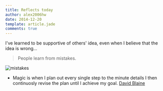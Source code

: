 ```yaml
---
title: Reflects today
author: alex2006hw
date: 2014-12-20
template: article.jade
comments: true
---
```



I've learned to be supportive of others' idea, even when I believe that the idea is wrong...

> People learn from mistakes.


![mistakes](/images/mistakes.jpg)

- Magic is when I plan out every single step to the minute details I then continuosly revise the plan until I achieve my goal. [David Blaine](https://www.ted.com/talks/david_blaine_how_i_held_my_breath_for_17_min)
